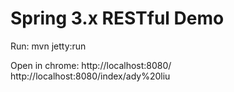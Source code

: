 Spring 3.x RESTful Demo
=======================

Run:
    mvn jetty:run

Open in chrome:
    http://localhost:8080/
    http://localhost:8080/index/ady%20liu